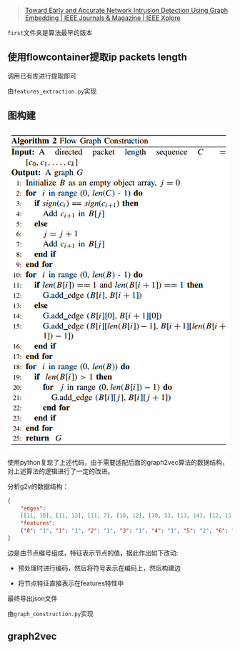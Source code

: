 > [Toward Early and Accurate Network Intrusion Detection Using Graph Embedding | IEEE Journals & Magazine | IEEE Xplore](https://ieeexplore.ieee.org/document/10262084/references)

`first`文件夹是算法最早的版本

## 使用flowcontainer提取ip packets length

调用已有库进行提取即可

由`features_extraction.py`实现

## 图构建

![image-20231106182039890](img/1.png)

使用python复现了上述代码，由于需要适配后面的graph2vec算法的数据结构，对上述算法的逻辑进行了一定的改进。

分析g2v的数据结构：

```json
{
    "edges": 
    [[11, 10], [11, 13], [11, 7], [10, 12], [10, 5], [13, 14], [12, 15], [15, 14], [14, 9], [17, 19], [17, 8], [16, 8], [16, 6], [16, 18], [19, 20], [19, 4], [1, 7], [0, 7], [3, 9], [2, 9], [5, 6]], 
    "features": 
    {"0": "1", "1": "1", "2": "1", "3": "1", "4": "1", "5": "2", "6": "2", "7": "2", "8": "2", "9": "2", "10": "3", "11": "3", "12": "3", "13": "3", "14": "3", "15": "3", "16": "3", "17": "3", "18": "3", "19": "3", "20": "3"}
}
```

边是由节点编号组成，特征表示节点的值，据此作出如下改动:

* 预处理时进行编码，然后将符号表示在编码上，然后构建边

* 将节点特征直接表示在features特性中

最终导出json文件

由`graph_construction.py`实现

## graph2vec



